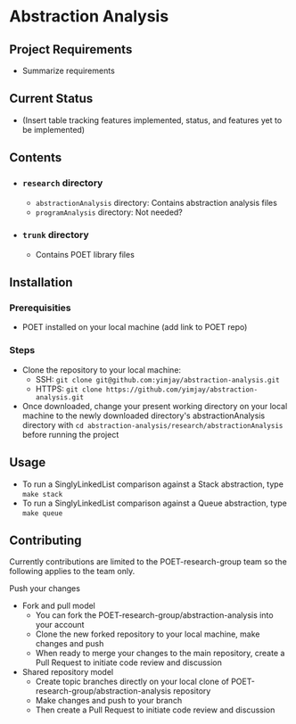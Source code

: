 # Abstraction Analysis

## Project Requirements
- Summarize requirements
## Current Status
- (Insert table tracking features implemented, status, and features yet to be implemented)
## Contents
- ### `research` directory
    - `abstractionAnalysis` directory: Contains abstraction analysis files
    - `programAnalysis` directory: Not needed?
- ### `trunk` directory
    - Contains POET library files
## Installation
### Prerequisities
- POET installed on your local machine (add link to POET repo)
### Steps
- Clone the repository to your local machine:
  * SSH: `git clone git@github.com:yimjay/abstraction-analysis.git`
  * HTTPS: `git clone https://github.com/yimjay/abstraction-analysis.git`
- Once downloaded, change your present working directory on your local machine to the newly downloaded directory's abstractionAnalysis directory with `cd abstraction-analysis/research/abstractionAnalysis` before running the project

## Usage
- To run a SinglyLinkedList comparison against a Stack abstraction, type `make stack`
- To run a SinglyLinkedList comparison against a Queue abstraction, type `make queue`


## Contributing
Currently contributions are limited to the POET-research-group team so the following applies to the team only.

Push your changes
- Fork and pull model
  - You can fork the POET-research-group/abstraction-analysis into your account
  - Clone the new forked repository to your local machine, make changes and push
  - When ready to merge your changes to the main repository, create a Pull Request to initiate code review and discussion
- Shared repository model
  - Create topic branches directly on your local clone of POET-research-group/abstraction-analysis repository
  - Make changes and push to your branch
  - Then create a Pull Request to initiate code review and discussion